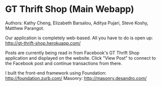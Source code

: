 GT Thrift Shop (Main Webapp)
======

Authors: Kathy Cheng, Elizabeth Barsalou, Aditya Pujari, Steve Koshy, Matthew Parangot.

Our application is completely web-based. All you have to do is open up:
http://gt-thrift-shop.herokuapp.com/

Posts are currently being read in from Facebook's GT Thrift Shop application and 
displayed on the website. Click "View Post" to connect to the Facebook post and 
continue transactions from there.

I built the front-end framework using 
Foundation: http://foundation.zurb.com/ 
Masonry: http://masonry.desandro.com/
